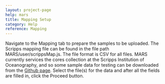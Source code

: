 ```yaml
---
layout: project-page
help: mars
title: Mapping Setup
category: Help
reference: Mapping
---
```


Navigate to the Mapping tab to prepare the samples to be uploaded. The Scripps mapping file can be found in the file path MARS/user/scrippsMap.js. The file format is CSV for all files. MARS currently services the cores collection at the Scripps Institution of Oceanography, and so some sample data for testing can be downloaded from the [Github page](https://github.com/CIRDLES/MARS/wiki/Scripps-Cores-Test-Data). Select the file(s) for the data and after all the fields are filled in, click the Proceed button.
